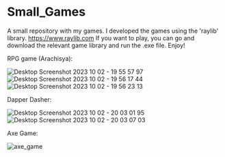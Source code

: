 # Small_Games
A small repository with my games.
I developed the games using the 'raylib' library.
https://www.raylib.com
If you want to play, you can go and download the relevant game library and run the .exe file. Enjoy!

RPG game (Arachisya):

![Desktop Screenshot 2023 10 02 - 19 55 57 97](https://github.com/Ofir-Roz/Small_Games/assets/68872614/ba19ab2f-abd8-46a0-9b49-7feb1aa9065f)
![Desktop Screenshot 2023 10 02 - 19 56 17 44](https://github.com/Ofir-Roz/Small_Games/assets/68872614/b435ef1a-7375-4ab7-99a1-52f830643fb1)
![Desktop Screenshot 2023 10 02 - 19 56 23 13](https://github.com/Ofir-Roz/Small_Games/assets/68872614/07230db8-4956-4a51-a8a2-4ca0bb919608)

Dapper Dasher:

![Desktop Screenshot 2023 10 02 - 20 03 01 95](https://github.com/Ofir-Roz/Small_Games/assets/68872614/990ba5fc-3194-4efc-901a-2411d3eae93f) ![Desktop Screenshot 2023 10 02 - 20 03 07 03](https://github.com/Ofir-Roz/Small_Games/assets/68872614/f4997233-bea5-478e-9be1-f4435fb90554)

Axe Game: 

![axe_game](https://user-images.githubusercontent.com/68872614/147860150-a36fdd8d-399d-4a8c-80e2-d359dac6a6fe.png)


